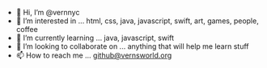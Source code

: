 - 👋 Hi, I’m @vernnyc
- 👀 I’m interested in ... html, css, java, javascript, swift, art, games, people, coffee
- 🌱 I’m currently learning ... java, javascript, swift
- 💞️ I’m looking to collaborate on ... anything that will help me learn stuff 
- 📫 How to reach me ... github@vernsworld.org

<!---
vernnyc/vernnyc is a ✨ special ✨ repository because its `README.md` (this file) appears on your GitHub profile.
You can click the Preview link to take a look at your changes.
--->
